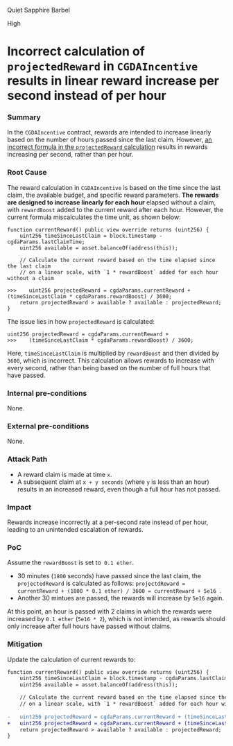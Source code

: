 Quiet Sapphire Barbel

High

# Incorrect calculation of `projectedReward` in `CGDAIncentive` results in linear reward increase per second instead of per hour

### Summary

In the `CGDAIncentive` contract, rewards are intended to increase linearly based on the number of hours passed since the last claim. However, [an incorrect formula in the `projectedReward` calculation](https://github.com/sherlock-audit/2024-06-boost-aa-wallet/blob/d9f597776cc2d20fbb19ffb1f7731126cf3b6210/boost-protocol/packages/evm/contracts/incentives/CGDAIncentive.sol#L129) results in rewards increasing per second, rather than per hour.


### Root Cause

The reward calculation in `CGDAIncentive` is based on the time since the last claim, the available budget, and specific reward parameters. **The rewards are designed to increase linearly for each hour** elapsed without a claim, with `rewardBoost` added to the current reward after each hour. However, the current formula miscalculates the time unit, as shown below:
```solidity
function currentReward() public view override returns (uint256) {
    uint256 timeSinceLastClaim = block.timestamp - cgdaParams.lastClaimTime;
    uint256 available = asset.balanceOf(address(this));

    // Calculate the current reward based on the time elapsed since the last claim
    // on a linear scale, with `1 * rewardBoost` added for each hour without a claim
        
>>>    uint256 projectedReward = cgdaParams.currentReward + (timeSinceLastClaim * cgdaParams.rewardBoost) / 3600;
    return projectedReward > available ? available : projectedReward;
}
```
The issue lies in how `projectedReward` is calculated:
```solidity
uint256 projectedReward = cgdaParams.currentReward + 
>>>    (timeSinceLastClaim * cgdaParams.rewardBoost) / 3600;
```
Here, `timeSinceLastClaim` is multiplied by `rewardBoost` and then divided by `3600`, which is incorrect. This calculation allows rewards to increase with every second, rather than being based on the number of full hours that have passed.

### Internal pre-conditions

None.


### External pre-conditions

None.


### Attack Path

- A reward claim is made at time `x`.
- A subsequent claim at `x + y seconds` (where `y` is less than an hour) results in an increased reward, even though a full hour has not passed.

### Impact

Rewards increase incorrectly at a per-second rate instead of per hour, leading to an unintended escalation of rewards.


### PoC

Assume the `rewardBoost` is set to` 0.1 ether`. 

- 30 minutes (`1800` seconds) have passed since the last claim, the `projectedReward` is calculated as follows:
`projectdReward = currentReward + (1800 * 0.1 ether) / 3600 = currentReward + 5e16 `.  
- Another 30 mintues are passed, the rewards will increase by `5e16` again.

At this point, an hour is passed with 2 claims in which the rewards were increased by `0.1 ether` (`5e16 * 2`), which is not intended, as rewards should only increase after full hours have passed without claims.

### Mitigation

Update the calculation of current rewards to:
```diff
function currentReward() public view override returns (uint256) {
    uint256 timeSinceLastClaim = block.timestamp - cgdaParams.lastClaimTime;
    uint256 available = asset.balanceOf(address(this));

    // Calculate the current reward based on the time elapsed since the last claim
    // on a linear scale, with `1 * rewardBoost` added for each hour without a claim
        
-   uint256 projectedReward = cgdaParams.currentReward + (timeSinceLastClaim * cgdaParams.rewardBoost) / 3600;
+   uint256 projectedReward = cgdaParams.currentReward + (timeSinceLastClaim / 3600) * cgdaParams.rewardBoost;
    return projectedReward > available ? available : projectedReward;
}
```